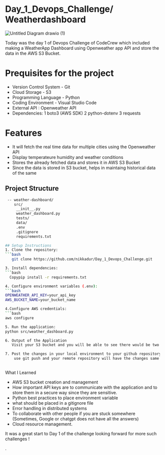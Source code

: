﻿# Day_1_Devops_Challenge/ Weatherdashboard

 
![Untitled Diagram drawio (1)](https://github.com/user-attachments/assets/7d2a2b76-f9b5-4786-b528-1be87b24cbbf)


Today was the day 1 of Devops Challenge of CodeCrew which included making a WeatherApp Dashboard using Openweather  app API and store the data in the AWS S3 Bucket.

# Prequisites for the project

* Version Control System - Git
* Cloud Storage - S3
* Programming Language - Python
* Coding Environment - Visual Studio Code
* External API : Openweather API
* Dependencies:
   1 boto3 (AWS SDK)
   2 python-dotenv
   3 requests

# Features 

* It will fetch the real time data for multiple cities using the Openweather API
* Display temperateure humidity and weather conditions
* Stores the already fetched data and stores it in AWS S3 Bucket
* Since the data is stored in S3 bucket, helps in maintaing historical data of the same

## Project Structure
```bash
 -- weather-dashboard/
    src/
     __init__.py
     weather_dashboard.py
     tests/
     data/
     .env
     .gitignore
     requirements.txt

## Setup Instructions
1. Clone the repository:
```bash
   git clone https://github.com/nikkadur/Day_1_Devops_Challenge.git

3. Install dependencies:
```bash
  Copypip install -r requirements.txt

4. Configure environment variables (.env):
```bash
OPENWEATHER_API_KEY=your_api_key
AWS_BUCKET_NAME=your_bucket_name

4.Configure AWS credentials:
```bash
aws configure

5. Run the application:
python src/weather_dashboard.py

6. Output of the Application
   Visit your S3 bucket and you will be able to see there would be two Buckets present in the region.

7. Post the changes in your local environment to your github repository
    use git push and your remote repository will have the changes same as your local repository.
   
```
What I Learned

* AWS S3 bucket creation and management
* How important API keys are to communicate with the application and to store them in a secure way since they are sensitive.
* Python best practices to place environment variable
* what should be placed in a gitignore file
* Error handling in distributed systems
* To collaborate with other people if you are stuck somewhere (Sometimes, Google or chatgpt does not have all the answers)
* Cloud resource management.

It was a great start to Day 1 of the challenge looking forward for more such challenges !


. 



